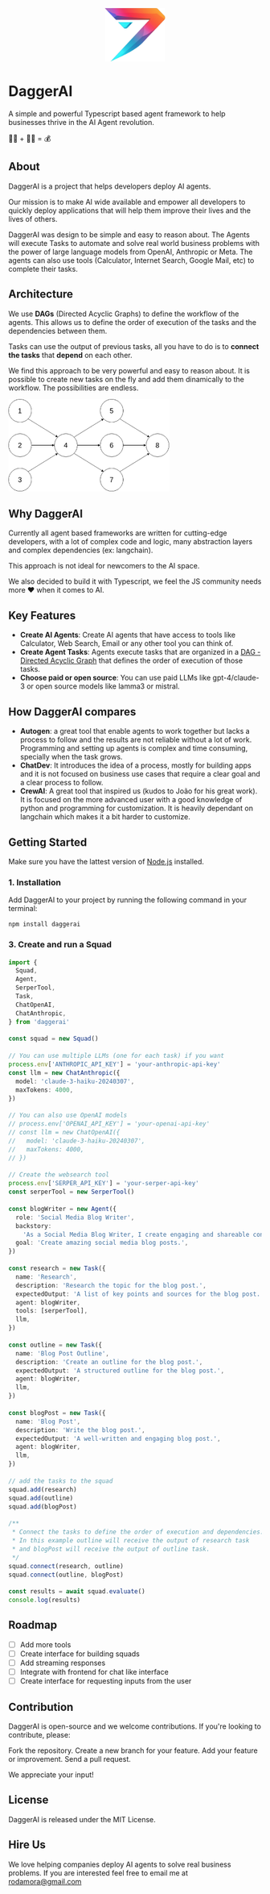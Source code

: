 <p align="center">
  <img src="assets/daggerai.png" alt="Dagger Logo" width="120" />
</p>

# DaggerAI

A simple and powerful Typescript based agent framework to help businesses thrive in the AI Agent revolution.

👨‍💼 + 🧠🤖 = 💰

## About

DaggerAI is a project that helps developers deploy AI agents.

Our mission is to make AI wide available and empower all developers to quickly deploy applications that will help them improve their lives and the lives of others.

DaggerAI was design to be simple and easy to reason about. The Agents will execute Tasks to automate and solve real world business problems with the power of large language models from OpenAI, Anthropic or Meta. The agents can also use tools (Calculator, Internet Search, Google Mail, etc) to complete their tasks.

## Architecture

We use **DAGs** (Directed Acyclic Graphs) to define the workflow of the agents. This allows us to define the order of execution of the tasks and the dependencies between them.

Tasks can use the output of previous tasks, all you have to do is to **connect the tasks** that **depend** on each other.

We find this approach to be very powerful and easy to reason about. It is possible to create new tasks on the fly and add them dinamically to the workflow. The possibilities are endless.

<p>
  <img src="assets/dag.png" alt="dag" width="320" />
</p>

## Why DaggerAI

Currently all agent based frameworks are written for cutting-edge developers, with a lot of complex code and logic, many abstraction layers and complex dependencies (ex: langchain).

This approach is not ideal for newcomers to the AI space.

We also decided to build it with Typescript, we feel the JS community needs more ❤️ when it comes to AI.

## Key Features

- **Create AI Agents**: Create AI agents that have access to tools like Calculator, Web Search, Email or any other tool you can think of.
- **Create Agent Tasks**: Agents execute tasks that are organized in a [DAG - Directed Acyclic Graph](https://en.wikipedia.org/wiki/Directed_acyclic_graph) that defines the order of execution of those tasks.
- **Choose paid or open source**: You can use paid LLMs like gpt-4/claude-3 or open source models like lamma3 or mistral.

## How DaggerAI compares

- **Autogen**: a great tool that enable agents to work together but lacks a process to follow and the results are not reliable without a lot of work. Programming and setting up agents is complex and time consuming, specially when the task grows.
- **ChatDev**: It introduces the idea of a process, mostly for building apps and it is not focused on business use cases that require a clear goal and a clear process to follow.
- **CrewAI**: A great tool that inspired us (kudos to João for his great work). It is focused on the more advanced user with a good knowledge of python and programming for customization. It is heavily dependant on langchain which makes it a bit harder to customize.

## Getting Started

Make sure you have the lattest version of [Node.js](https://nodejs.org/en/download) installed.

### 1. Installation

Add DaggerAI to your project by running the following command in your terminal:

```
npm install daggerai
```

### 3. Create and run a Squad

```typescript
import {
  Squad,
  Agent,
  SerperTool,
  Task,
  ChatOpenAI,
  ChatAnthropic,
} from 'daggerai'

const squad = new Squad()

// You can use multiple LLMs (one for each task) if you want
process.env['ANTHROPIC_API_KEY'] = 'your-anthropic-api-key'
const llm = new ChatAnthropic({
  model: 'claude-3-haiku-20240307',
  maxTokens: 4000,
})

// You can also use OpenAI models
// process.env['OPENAI_API_KEY'] = 'your-openai-api-key'
// const llm = new ChatOpenAI({
//   model: 'claude-3-haiku-20240307',
//   maxTokens: 4000,
// })

// Create the websearch tool
process.env['SERPER_API_KEY'] = 'your-serper-api-key'
const serperTool = new SerperTool()

const blogWriter = new Agent({
  role: 'Social Media Blog Writer',
  backstory:
    'As a Social Media Blog Writer, I create engaging and shareable content tailored to a target audience. From topic ideation to keyword research and captivating introductions, I deliver high-quality blog posts that drive traffic and engagement.',
  goal: 'Create amazing social media blog posts.',
})

const research = new Task({
  name: 'Research',
  description: 'Research the topic for the blog post.',
  expectedOutput: 'A list of key points and sources for the blog post.',
  agent: blogWriter,
  tools: [serperTool],
  llm,
})

const outline = new Task({
  name: 'Blog Post Outline',
  description: 'Create an outline for the blog post.',
  expectedOutput: 'A structured outline for the blog post.',
  agent: blogWriter,
  llm,
})

const blogPost = new Task({
  name: 'Blog Post',
  description: 'Write the blog post.',
  expectedOutput: 'A well-written and engaging blog post.',
  agent: blogWriter,
  llm,
})

// add the tasks to the squad
squad.add(research)
squad.add(outline)
squad.add(blogPost)

/**
 * Connect the tasks to define the order of execution and dependencies.
 * In this example outline will receive the output of research task
 * and blogPost will receive the output of outline task.
 */
squad.connect(research, outline)
squad.connect(outline, blogPost)

const results = await squad.evaluate()
console.log(results)
```

## Roadmap

- [ ] Add more tools
- [ ] Create interface for building squads
- [ ] Add streaming responses
- [ ] Integrate with frontend for chat like interface
- [ ] Create interface for requesting inputs from the user

## Contribution

DaggerAI is open-source and we welcome contributions. If you're looking to contribute, please:

Fork the repository.
Create a new branch for your feature.
Add your feature or improvement.
Send a pull request.

We appreciate your input!

## License

DaggerAI is released under the MIT License.

## Hire Us

We love helping companies deploy AI agents to solve real business problems. If you are interested feel free to email me at rodamora@gmail.com
